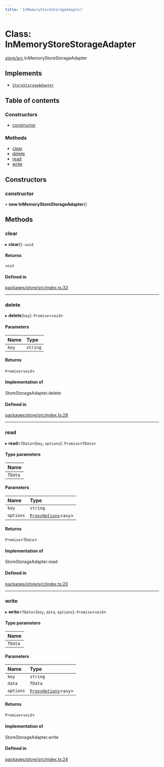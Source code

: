 ```yaml
---
title: 'InMemoryStoreStorageAdapter'
---
```


# Class: InMemoryStoreStorageAdapter

[store/src](../modules/store_src).InMemoryStoreStorageAdapter

## Implements

- [`StoreStorageAdapter`](../modules/store_src#storestorageadapter)

## Table of contents

### Constructors

- [constructor](store_src.InMemoryStoreStorageAdapter#constructor)

### Methods

- [clear](store_src.InMemoryStoreStorageAdapter#clear)
- [delete](store_src.InMemoryStoreStorageAdapter#delete)
- [read](store_src.InMemoryStoreStorageAdapter#read)
- [write](store_src.InMemoryStoreStorageAdapter#write)

## Constructors

### constructor

• **new InMemoryStoreStorageAdapter**()

## Methods

### clear

▸ **clear**(): `void`

#### Returns

`void`

#### Defined in

[packages/store/src/index.ts:32](https://github.com/Urigo/graphql-mesh/blob/master/packages/store/src/index.ts#L32)

___

### delete

▸ **delete**(`key`): `Promise`<`void`\>

#### Parameters

| Name | Type |
| :------ | :------ |
| `key` | `string` |

#### Returns

`Promise`<`void`\>

#### Implementation of

StoreStorageAdapter.delete

#### Defined in

[packages/store/src/index.ts:28](https://github.com/Urigo/graphql-mesh/blob/master/packages/store/src/index.ts#L28)

___

### read

▸ **read**<`TData`\>(`key`, `options`): `Promise`<`TData`\>

#### Type parameters

| Name |
| :------ |
| `TData` |

#### Parameters

| Name | Type |
| :------ | :------ |
| `key` | `string` |
| `options` | [`ProxyOptions`](../modules/store_src#proxyoptions)<`any`\> |

#### Returns

`Promise`<`TData`\>

#### Implementation of

StoreStorageAdapter.read

#### Defined in

[packages/store/src/index.ts:20](https://github.com/Urigo/graphql-mesh/blob/master/packages/store/src/index.ts#L20)

___

### write

▸ **write**<`TData`\>(`key`, `data`, `options`): `Promise`<`void`\>

#### Type parameters

| Name |
| :------ |
| `TData` |

#### Parameters

| Name | Type |
| :------ | :------ |
| `key` | `string` |
| `data` | `TData` |
| `options` | [`ProxyOptions`](../modules/store_src#proxyoptions)<`any`\> |

#### Returns

`Promise`<`void`\>

#### Implementation of

StoreStorageAdapter.write

#### Defined in

[packages/store/src/index.ts:24](https://github.com/Urigo/graphql-mesh/blob/master/packages/store/src/index.ts#L24)
